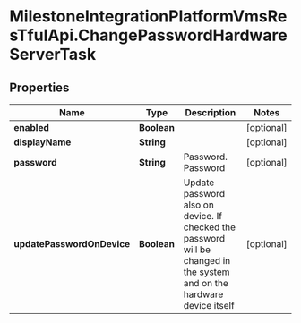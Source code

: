# MilestoneIntegrationPlatformVmsResTfulApi.ChangePasswordHardwareServerTask

## Properties
Name | Type | Description | Notes
------------ | ------------- | ------------- | -------------
**enabled** | **Boolean** |  | [optional] 
**displayName** | **String** |  | [optional] 
**password** | **String** | Password. Password | [optional] 
**updatePasswordOnDevice** | **Boolean** | Update password also on device. If checked the password will be changed in the system and on the hardware device itself | [optional] 
